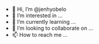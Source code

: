 - 👋 Hi, I’m @jenhyobelo
- 👀 I’m interested in ...
- 🌱 I’m currently learning ...
- 💞️ I’m looking to collaborate on ...
- 📫 How to reach me ...

<!---
jenhyobelo/jenhyobelo is a ✨ special ✨ repository because its `README.md` (this file) appears on your GitHub profile.
You can click the Preview link to take a look at your changes.
--->
